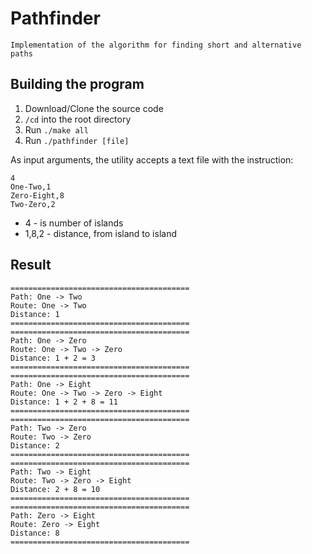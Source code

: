 # Pathfinder

    Implementation of the algorithm for finding short and alternative paths

## Building the program
1. Download/Clone the source code
2. `/cd` into the root directory
3. Run `./make all`
4. Run `./pathfinder [file]`

As input arguments, the utility accepts a text file with the instruction:

```
4
One-Two,1
Zero-Eight,8
Two-Zero,2
```
- 4 - is number of islands
- 1,8,2 - distance, from island to island

## Result
``` 
========================================
Path: One -> Two
Route: One -> Two
Distance: 1
========================================
========================================
Path: One -> Zero
Route: One -> Two -> Zero
Distance: 1 + 2 = 3
========================================
========================================
Path: One -> Eight
Route: One -> Two -> Zero -> Eight
Distance: 1 + 2 + 8 = 11
========================================
========================================
Path: Two -> Zero
Route: Two -> Zero
Distance: 2
========================================
========================================
Path: Two -> Eight
Route: Two -> Zero -> Eight
Distance: 2 + 8 = 10
========================================
========================================
Path: Zero -> Eight
Route: Zero -> Eight
Distance: 8
========================================

```